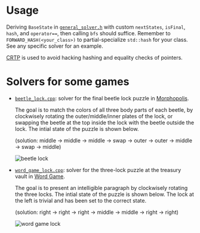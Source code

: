 # Usage
Deriving `BaseState` in [`general_solver.h`](general_solver.h) with custom `nextStates`, `isFinal`, `hash`, and `operator==`, then calling `bfs` should suffice. Remember to `FORWARD_HASH(<your_class>)` to partial-specialize `std::hash` for your class.
See any specific solver for an example.

[CRTP](https://en.wikipedia.org/wiki/Curiously_recurring_template_pattern) is used to avoid hacking hashing and equality checks of pointers.

# Solvers for some games
* [`beetle_lock.cpp`](beetle_lock.cpp): solver for the final beetle lock puzzle in [Morphopolis](https://store.steampowered.com/app/314020/Morphopolis/).

  The goal is to match the colors of all three body parts of each beetle,
  by clockwisely rotating the outer/middle/inner plates of the lock, or swapping the beetle at the top inside the lock with the beetle outside the lock.
  The intial state of the puzzle is shown below.

  (solution: middle → middle → middle → swap → outer → outer → middle → swap → middle)

  ![beetle lock](beetle_lock.jpg)

* [`word_game_lock.cpp`](word_game_lock.cpp): solver for the three-lock puzzle at the treasury vault in [Word Game](https://store.steampowered.com/app/1109570/Word_Game/).

  The goal is to present an intelligible paragraph by clockwisely rotating the three locks. 
  The intial state of the puzzle is shown below. The lock at the left is trivial and has been set to the correct state.

  (solution: right → right → right → middle → middle → right → right)

  ![word game lock](word_game_lock.jpg)